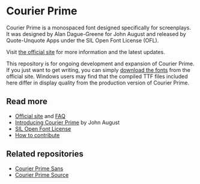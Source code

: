 # Courier Prime

Courier Prime is a monospaced font designed specifically for screenplays. It was designed by Alan Dague-Greene for John August and released by Quote-Unquote Apps under the SIL Open Font License (OFL).

Visit [the official site](http://quoteunquoteapps.com/courierprime/) for more information and the latest updates.

This repository is for ongoing development and expansion of Courier Prime. If you just want to get writing, you can simply [download the fonts](http://quoteunquoteapps.com/courierprime/) from the official site. Windows users may find that the compiled TTF files included here differ in display quality from the production version of Courier Prime.

## Read more

- [Official site](http://quoteunquoteapps.com/courierprime/) and [FAQ](http://quoteunquoteapps.com/courierprime/faq)
- [Introducing Courier Prime](http://johnaugust.com/2013/introducing-courier-prime) by John August
- [SIL Open Font License](http://scripts.sil.org/OFL)
- [How to contribute](CONTRIBUTING.md)

## Related repositories

- [Courier Prime Sans](https://github.com/quoteunquoteapps/CourierPrimeSans)
- [Courier Prime Source](https://github.com/quoteunquoteapps/CourierPrimeSource)
